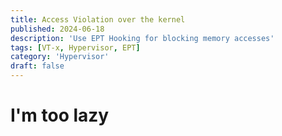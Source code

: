 ```yaml
---
title: Access Violation over the kernel
published: 2024-06-18
description: 'Use EPT Hooking for blocking memory accesses'
tags: [VT-x, Hypervisor, EPT]
category: 'Hypervisor'
draft: false 
---
```


# I'm too lazy